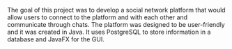 The goal of this project was to develop a social network platform that would allow users to connect to
the platform and with each other and communicate through chats. The platform was designed to be user-friendly
and it was created in Java. It uses PostgreSQL to store information in a database and JavaFX for the GUI.
